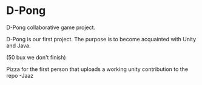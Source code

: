# D-Pong
D-Pong collaborative game project.

D-Pong is our first project. The purpose is to become acquainted with Unity and Java.

(50 bux we don't finish)

Pizza for the first person that uploads a working unity contribution to the repo
-Jaaz